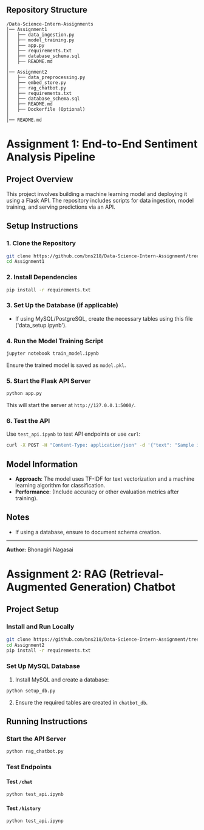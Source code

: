 ## Repository Structure
```
/Data-Science-Intern-Assignments
│── Assignment1
│   ├── data_ingestion.py
│   ├── model_training.py
│   ├── app.py
│   ├── requirements.txt
│   ├── database_schema.sql
│   ├── README.md
│
│── Assignment2
│   ├── data_preprocessing.py
│   ├── embed_store.py
│   ├── rag_chatbot.py
│   ├── requirements.txt
│   ├── database_schema.sql
│   ├── README.md
│   ├── Dockerfile (Optional)
│
│── README.md

```

# Assignment 1: End-to-End Sentiment Analysis Pipeline

## Project Overview
This project involves building a machine learning model and deploying it using a Flask API. The repository includes scripts for data ingestion, model training, and serving predictions via an API.


## Setup Instructions
### 1. Clone the Repository
```bash
git clone https://github.com/bns218/Data-Science-Intern-Assignment/tree/main/Assignment1
cd Assignment1
```

### 2. Install Dependencies
```bash
pip install -r requirements.txt
```

### 3. Set Up the Database (if applicable)
- If using MySQL/PostgreSQL, create the necessary tables using this file ('data_setup.ipynb').

### 4. Run the Model Training Script
```bash
jupyter notebook train_model.ipynb
```
Ensure the trained model is saved as `model.pkl`.

### 5. Start the Flask API Server
```bash
python app.py
```
This will start the server at `http://127.0.0.1:5000/`.

### 6. Test the API
Use `test_api.ipynb` to test API endpoints 
or
use `curl`:
```bash
curl -X POST -H "Content-Type: application/json" -d '{"text": "Sample input text"}' http://127.0.0.1:5000/predict
```

## Model Information
- **Approach**: The model uses TF-IDF for text vectorization and a machine learning algorithm for classification.
- **Performance**: (Include accuracy or other evaluation metrics after training).

## Notes
- If using a database, ensure to document schema creation.

---
**Author:** Bhonagiri Nagasai


# Assignment 2: RAG (Retrieval-Augmented Generation) Chatbot

## Project Setup

### Install and Run Locally
```sh
git clone https://github.com/bns218/Data-Science-Intern-Assignment/tree/main/Assignment2
cd Assignment2
pip install -r requirements.txt
```

### Set Up MySQL Database
1. Install MySQL and create a database:
```sh
python setup_db.py
```
2. Ensure the required tables are created in `chatbot_db`.

## Running Instructions

### Start the API Server
```sh
python rag_chatbot.py
```

### Test Endpoints
#### Test `/chat`
```sh
python test_api.ipynb
```

#### Test `/history`
```sh
python test_api.ipynp


